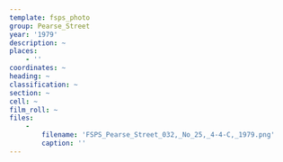```yaml
---
template: fsps_photo
group: Pearse_Street
year: '1979'
description: ~
places:
    - ''
coordinates: ~
heading: ~
classification: ~
section: ~
cell: ~
film_roll: ~
files:
    -
        filename: 'FSPS_Pearse_Street_032,_No_25,_4-4-C,_1979.png'
        caption: ''
---
```

